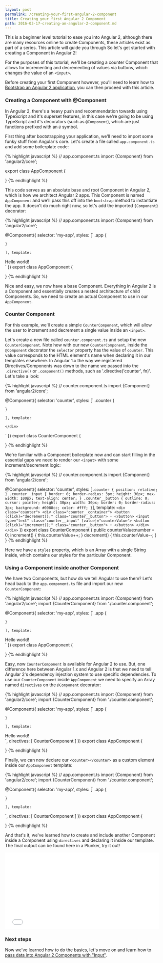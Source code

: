 ```yaml
---
layout: post
permalink: /creating-your-first-angular-2-component
title: Creating your first Angular 2 Component
path: 2016-03-17-creating-an-angular-2-component.md
---
```


This is a beginner level tutorial to ease you into Angular 2, although there are many resources online to create Components, these articles exist as part of a series. This article will guide you through So let's get started with creating a Component in Angular 2!

For the purposes of this tutorial, we'll be creating a counter Component that allows for incrementing and decrementing of values via buttons, which changes the value of an `<input>`.

Before creating your first Component however, you'll need to learn how to [Bootstrap an Angular 2 application](/bootstrap-angular-2-hello-world), you can then proceed with this article.

### Creating a Component with @Component

In Angular 2, there's a heavy push and recommendation towards using TypeScript and it's superset features, in this case we're going to be using TypeScript and it's decorators (such as `@Component`), which are just functions prefixed with an `@` symbol.

First thing after bootstrapping your application, we'll need to import some funky stuff from Angular's core. Let's create a file called `app.component.ts` and add some boilerplate code:

{% highlight javascript %}
// app.component.ts
import {Component} from 'angular2/core';

export class AppComponent {

}
{% endhighlight %}

This code serves as an absolute base and root Component in Angular 2, which is how we architect Angular 2 apps. This Component is named `AppComponent` and we'll pass this off into the `bootstrap` method to instantiate the app. It doesn't do much right now, so let's add the imported `{Component}` decorator:

{% highlight javascript %}
// app.component.ts
import {Component} from 'angular2/core';

@Component({
  selector: 'my-app',
  styles: [`
    .app {

    }
  `],
  template: `
    <div class="app">
      Hello world!
    </div>
  `
})
export class AppComponent {

}
{% endhighlight %}

Nice and easy, we now have a base Component. Everything in Angular 2 is a Component and essentially creates a nested architecture of child Components. So, we need to create an actual Component to use in our `AppComponent`.

### Counter Component

For this example, we'll create a simple `CounterComponent`, which will allow the user to increment and decrement a single value inside an `<input>`.

Let's create a new file called `counter.component.ts` and setup the new `CounterComponent`. Note how with our new `CounterComponent`, inside the `@Component` decorator the `selector` property has the value of `counter`. This value corresponds to the HTML element's name when declaring it in our templates elsewhere. In Angular 1.x the way we registered Directives/Components was down to the name we passed into the `.directive()` or `.component()` methods, such as '.directive('counter', fn)'. Let's take a look:

{% highlight javascript %}
// counter.component.ts
import {Component} from 'angular2/core';

@Component({
  selector: 'counter',
  styles: [`
    .counter {

    }
  `],
  template: `
    <div class="counter">

    </div>
  `
})
export class CounterComponent {

}
{% endhighlight %}

We're familiar with a Component boilerplate now and can start filling in the essential gaps we need to render our `<input>` with some increment/decrement logic:

{% highlight javascript %}
// counter.component.ts
import {Component} from 'angular2/core';

@Component({
  selector: 'counter',
  styles: [`
    .counter {
      position: relative;
    }
    .counter__input {
      border: 0;
      border-radius: 3px;
      height: 30px;
      max-width: 100px;
      text-align: center;
    }
    .counter__button {
      outline: 0;
      cursor: pointer;
      height: 30px;
      width: 30px;
      border: 0;
      border-radius: 3px;
      background: #0088cc;
      color: #fff;
    }
  `],
  template: `
    <div class="counter">
      <div class="counter__container">
        <button (click)="decrement();" class="counter__button">
          -
        </button>
        <input type="text" class="counter__input" [value]="counterValue">
        <button (click)="increment();" class="counter__button">
          +
        </button>
      </div>
    </div>
  `
})
export class CounterComponent {
  public counterValue:number = 0;
  increment() {
    this.counterValue++;
  }
  decrement() {
    this.counterValue--;
  }
}
{% endhighlight %}

Here we have a `styles` property, which is an Array with a single String inside, which contains our styles for the particular Component.

### Using a Component inside another Component

We have two Components, but how do we tell Angular to use them? Let's head back to the `app.component.ts` file and import our new `CounterComponent`:

{% highlight javascript %}
// app.component.ts
import {Component} from 'angular2/core';
import {CounterComponent} from './counter.component';

@Component({
  selector: 'my-app',
  styles: [`
    .app {

    }
  `],
  template: `
    <div class="app">
      Hello world!
    </div>
  `
})
export class AppComponent {

}
{% endhighlight %}

Easy, now `CounterComponent` is available for Angular 2 to use. But, one difference here between Angular 1.x and Angular 2 is that we need to tell Angular 2's dependency injection system to use specific dependencies. To use our `CounterComponent` inside `AppComponent` we need to specify an Array named `directives` on the `@Component` decorator:

{% highlight javascript %}
// app.component.ts
import {Component} from 'angular2/core';
import {CounterComponent} from './counter.component';

@Component({
  selector: 'my-app',
  styles: [`
    .app {

    }
  `],
  template: `
    <div class="app">
      Hello world!
    </div>
  `,
  directives: [
    CounterComponent
  ]
})
export class AppComponent {

}
{% endhighlight %}

Finally, we can now declare our `<counter></counter>` as a custom element inside our `AppComponent` template:

{% highlight javascript %}
// app.component.ts
import {Component} from 'angular2/core';
import {CounterComponent} from './counter.component';

@Component({
  selector: 'my-app',
  styles: [`
    .app {

    }
  `],
  template: `
    <div class="app">
      <counter></counter>
    </div>
  `,
  directives: [
    CounterComponent
  ]
})
export class AppComponent {

}
{% endhighlight %}

And that's it, we've learned how to create and include another Component inside a Component using `directives` and declaring it inside our template. The final output can be found here in a Plunker, try it out!

<iframe src="//embed.plnkr.co/JqDECa0EdvvASzIS3Pvl" frameborder="0" border="0" cellspacing="0" cellpadding="0" width="100%" height="250"></iframe>

### Next steps

Now we've learned how to do the basics, let's move on and learn how to [pass data into Angular 2 Components with "Input"](passing-data-angular-2-components-input).
